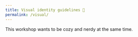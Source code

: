 ```yaml
---
title: Visual identity guidelines 🎨
permalink: /visual/
---
```

This workshop wants to be cozy and nerdy at the same time.
